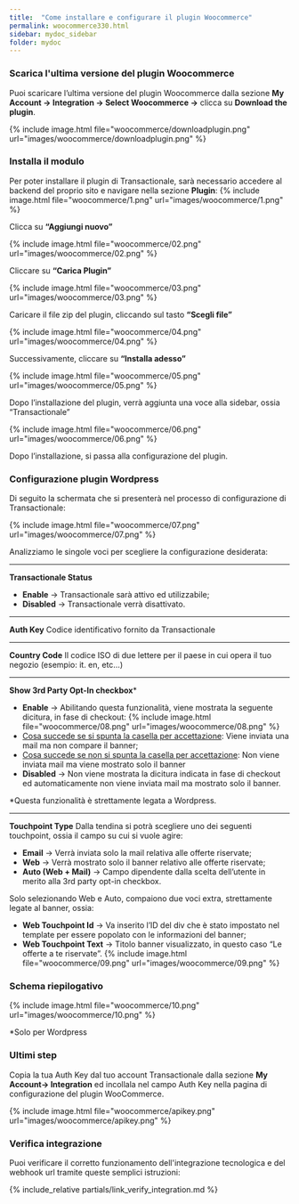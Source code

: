 ```yaml
---
title:  "Come installare e configurare il plugin Woocommerce"
permalink: woocommerce330.html
sidebar: mydoc_sidebar
folder: mydoc
---
```


### Scarica l'ultima versione del plugin Woocommerce
Puoi scaricare l’ultima versione del plugin Woocommerce dalla sezione **My Account -> Integration -> Select Woocommerce ->** clicca su **Download the plugin**.

{% include image.html file="woocommerce/downloadplugin.png" url="images/woocommerce/downloadplugin.png" %}

### Installa il modulo

Per poter installare il plugin di Transactionale, sarà necessario accedere al backend del proprio sito e navigare nella sezione **Plugin**:
{% include image.html file="woocommerce/1.png" url="images/woocommerce/1.png" %}

Clicca su **“Aggiungi nuovo”** 

{% include image.html file="woocommerce/02.png" url="images/woocommerce/02.png" %}

Cliccare su **“Carica Plugin”**

{% include image.html file="woocommerce/03.png" url="images/woocommerce/03.png" %}

Caricare il file zip del plugin, cliccando sul tasto **“Scegli file”**

{% include image.html file="woocommerce/04.png" url="images/woocommerce/04.png" %}

Successivamente, cliccare su **“Installa adesso”**

{% include image.html file="woocommerce/05.png" url="images/woocommerce/05.png" %}

Dopo l’installazione del plugin, verrà aggiunta una voce alla sidebar, ossia “Transactionale”

{% include image.html file="woocommerce/06.png" url="images/woocommerce/06.png" %}

Dopo l’installazione, si passa alla configurazione del plugin.

### Configurazione plugin Wordpress

Di seguito la schermata che si presenterà nel processo di configurazione di Transactionale:

{% include image.html file="woocommerce/07.png" url="images/woocommerce/07.png" %}

Analizziamo le singole voci per scegliere la configurazione desiderata: 

---

**Transactionale Status**

- **Enable** → Transactionale sarà attivo ed utilizzabile; 
- **Disabled** → Transactionale verrà disattivato.

---

**Auth Key**
Codice identificativo fornito da Transactionale

---

**Country Code**
Il codice ISO di due lettere per il paese in cui opera il tuo negozio (esempio: it. en, etc…)

---

**Show 3rd Party Opt-In checkbox***
- **Enable** → Abilitando questa funzionalità, viene mostrata la seguente dicitura, in fase di checkout: 
{% include image.html file="woocommerce/08.png" url="images/woocommerce/08.png" %}
- <ins>Cosa succede se si spunta la casella per accettazione</ins>: Viene inviata una mail ma non compare il banner;
- <ins>Cosa succede se non si spunta la casella per accettazione</ins>: Non viene inviata mail ma viene mostrato solo il banner 
- **Disabled** → Non viene mostrata la dicitura indicata in fase di checkout ed automaticamente non viene inviata mail ma mostrato solo il banner.

*Questa funzionalità è strettamente legata a Wordpress.

---

**Touchpoint Type**
Dalla tendina si potrà scegliere uno dei seguenti touchpoint, ossia il campo su cui si vuole agire:
- **Email** → Verrà inviata solo la mail relativa alle offerte riservate; 
- **Web** → Verrà mostrato solo il banner relativo alle offerte riservate;
- **Auto (Web + Mail)** → Campo dipendente dalla scelta dell’utente in merito alla 3rd party opt-in checkbox.

Solo selezionando Web e Auto, compaiono due voci extra, strettamente legate al banner, ossia: 
- **Web Touchpoint Id** → Va inserito l’ID del div che è stato impostato nel template per essere popolato con le informazioni del banner; 
- **Web Touchpoint Text** → Titolo banner visualizzato, in questo caso “Le offerte a te riservate”.
{% include image.html file="woocommerce/09.png" url="images/woocommerce/09.png" %}

### Schema riepilogativo
{% include image.html file="woocommerce/10.png" url="images/woocommerce/10.png" %}

*Solo per Wordpress 


### Ultimi step

Copia la tua Auth Key dal tuo account Transactionale dalla sezione **My Account-> Integration** ed incollala nel campo Auth Key nella pagina di configurazione del plugin WooCommerce.

{% include image.html file="woocommerce/apikey.png" url="images/woocommerce/apikey.png" %}

### Verifica integrazione

Puoi verificare il corretto funzionamento dell'integrazione tecnologica e del webhook url tramite queste semplici istruzioni:

{% include_relative partials/link_verify_integration.md %}